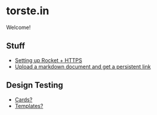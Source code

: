 # torste.in

Welcome!

## Stuff

* [Setting up Rocket + HTTPS](https)
* [Upload a markdown document and get a persistent link](/static/upload.html)

## Design Testing
* [Cards?](/static/cards.html)
* [Templates?](/templates)

